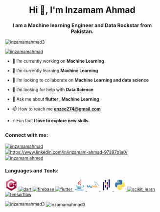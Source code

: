 <h1 align="center">Hi 👋, I'm Inzamam Ahmad</h1>
<h3 align="center">I am a Machine learning Engineer and Data Rockstar from Pakistan.</h3>

<p align="left"> <img src="https://komarev.com/ghpvc/?username=inzamamahmad3&label=Profile%20views&color=0e75b6&style=flat" alt="inzamamahmad3" /> </p>

<p align="left"> <a href="https://twitter.com/iinzamamahmad" target="blank"><img src="https://img.shields.io/twitter/follow/iinzamamahmad?logo=twitter&style=for-the-badge" alt="iinzamamahmad" /></a> </p>

- 🔭 I’m currently working on **Machine Learning**

- 🌱 I’m currently learning **Machine Learning**

- 👯 I’m looking to collaborate on **Machine Learning and data science**

- 🤝 I’m looking for help with **Data Science**

- 💬 Ask me about **flutter , Machine Learning**

- 📫 How to reach me **enzee274@gmail.com**

- ⚡ Fun fact **I love to explore new skills.**

<h3 align="left">Connect with me:</h3>
<p align="left">
<a href="https://twitter.com/iinzamamahmad" target="blank"><img align="center" src="https://raw.githubusercontent.com/rahuldkjain/github-profile-readme-generator/master/src/images/icons/Social/twitter.svg" alt="iinzamamahmad" height="30" width="40" /></a>
<a href="https://linkedin.com/in/https://www.linkedin.com/in/inzamam-ahmad-97397b1a0/" target="blank"><img align="center" src="https://raw.githubusercontent.com/rahuldkjain/github-profile-readme-generator/master/src/images/icons/Social/linked-in-alt.svg" alt="https://www.linkedin.com/in/inzamam-ahmad-97397b1a0/" height="30" width="40" /></a>
<a href="https://fb.com/inzamam ahmed" target="blank"><img align="center" src="https://raw.githubusercontent.com/rahuldkjain/github-profile-readme-generator/master/src/images/icons/Social/facebook.svg" alt="inzamam ahmed" height="30" width="40" /></a>
</p>

<h3 align="left">Languages and Tools:</h3>
<p align="left"> <a href="https://www.w3schools.com/cpp/" target="_blank" rel="noreferrer"> <img src="https://raw.githubusercontent.com/devicons/devicon/master/icons/cplusplus/cplusplus-original.svg" alt="cplusplus" width="40" height="40"/> </a> <a href="https://dart.dev" target="_blank" rel="noreferrer"> <img src="https://www.vectorlogo.zone/logos/dartlang/dartlang-icon.svg" alt="dart" width="40" height="40"/> </a> <a href="https://firebase.google.com/" target="_blank" rel="noreferrer"> <img src="https://www.vectorlogo.zone/logos/firebase/firebase-icon.svg" alt="firebase" width="40" height="40"/> </a> <a href="https://flutter.dev" target="_blank" rel="noreferrer"> <img src="https://www.vectorlogo.zone/logos/flutterio/flutterio-icon.svg" alt="flutter" width="40" height="40"/> </a> <a href="https://www.java.com" target="_blank" rel="noreferrer"> <img src="https://raw.githubusercontent.com/devicons/devicon/master/icons/java/java-original.svg" alt="java" width="40" height="40"/> </a> <a href="https://www.mysql.com/" target="_blank" rel="noreferrer"> <img src="https://raw.githubusercontent.com/devicons/devicon/master/icons/mysql/mysql-original-wordmark.svg" alt="mysql" width="40" height="40"/> </a> <a href="https://pandas.pydata.org/" target="_blank" rel="noreferrer"> <img src="https://raw.githubusercontent.com/devicons/devicon/2ae2a900d2f041da66e950e4d48052658d850630/icons/pandas/pandas-original.svg" alt="pandas" width="40" height="40"/> </a> <a href="https://www.python.org" target="_blank" rel="noreferrer"> <img src="https://raw.githubusercontent.com/devicons/devicon/master/icons/python/python-original.svg" alt="python" width="40" height="40"/> </a> <a href="https://scikit-learn.org/" target="_blank" rel="noreferrer"> <img src="https://upload.wikimedia.org/wikipedia/commons/0/05/Scikit_learn_logo_small.svg" alt="scikit_learn" width="40" height="40"/> </a> <a href="https://www.tensorflow.org" target="_blank" rel="noreferrer"> <img src="https://www.vectorlogo.zone/logos/tensorflow/tensorflow-icon.svg" alt="tensorflow" width="40" height="40"/> </a> </p>

<p><img align="left" src="https://github-readme-stats.vercel.app/api/top-langs?username=inzamamahmad3&show_icons=true&locale=en&layout=compact" alt="inzamamahmad3" /></p>

<p>&nbsp;<img align="center" src="https://github-readme-stats.vercel.app/api?username=inzamamahmad3&show_icons=true&locale=en" alt="inzamamahmad3" /></p>
